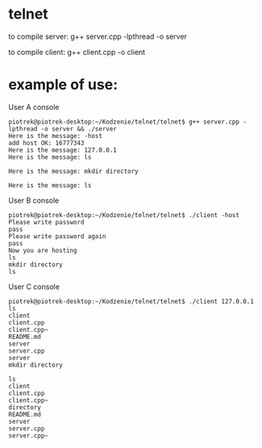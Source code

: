 telnet
======


to compile server:
g++ server.cpp -lpthread -o server

to compile client:
g++ client.cpp -o client


example of use:
===============

User A console
```
piotrek@piotrek-desktop:~/Kodzenie/telnet/telnet$ g++ server.cpp -lpthread -o server && ./server
Here is the message: -host
add host OK: 16777343
Here is the message: 127.0.0.1
Here is the message: ls

Here is the message: mkdir directory

Here is the message: ls
```
User B console
```
piotrek@piotrek-desktop:~/Kodzenie/telnet/telnet$ ./client -host
Please write password
pass
Please write password again
pass
Now you are hosting
ls
mkdir directory
ls
```

User C console
```
piotrek@piotrek-desktop:~/Kodzenie/telnet/telnet$ ./client 127.0.0.1
ls
client
client.cpp
client.cpp~
README.md
server
server.cpp
server
mkdir directory

ls
client
client.cpp
client.cpp~
directory
README.md
server
server.cpp
server.cpp~
```

